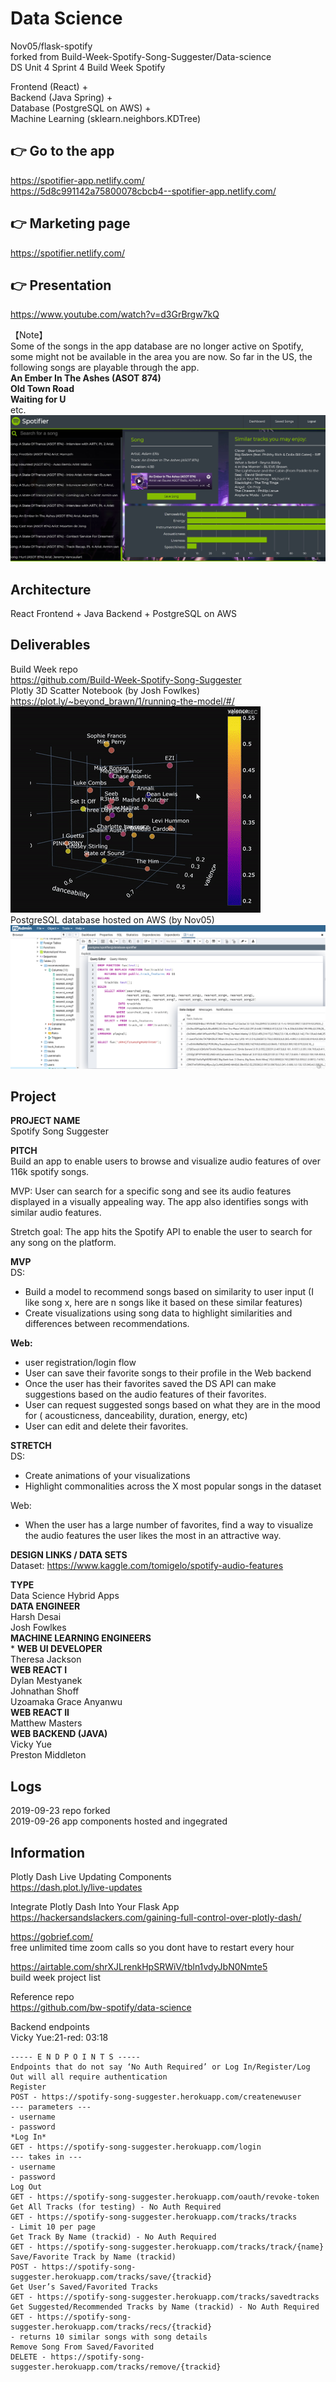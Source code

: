 # Data Science

Nov05/flask-spotify    
forked from Build-Week-Spotify-Song-Suggester/Data-science   
DS Unit 4 Sprint 4 Build Week Spotify   

Frontend (React) +     
Backend (Java Spring) +     
Database (PostgreSQL on AWS) +    
Machine Learning (sklearn.neighbors.KDTree)     

## :point_right: Go to the app   
https://spotifier-app.netlify.com/     
https://5d8c991142a75800078cbcb4--spotifier-app.netlify.com/

## :point_right: Marketing page   
https://spotifier.netlify.com/    

## :point_right: Presentation   
https://www.youtube.com/watch?v=d3GrBrgw7kQ  

【Note】     
Some of the songs in the app database are no longer active on Spotify, some might not be available in the area you are now. So far in the US, the following songs are playable through the app.     
**An Ember In The Ashes (ASOT 874)**      
**Old Town Road**    
**Waiting for U**    
etc.    
<img src='https://github.com/Nov05/pictures/blob/master/pic001/2019-09-26%2010_19_59-Microsoft%20Edge.jpg?raw=true' width=700>  

## Architecture

React Frontend + Java Backend + PostgreSQL on AWS  

## Deliverables  

Build Week repo      
https://github.com/Build-Week-Spotify-Song-Suggester    
Plotly 3D Scatter Notebook (by Josh Fowlkes)      
https://plot.ly/~beyond_brawn/1/running-the-model/#/    
<img src="https://github.com/Nov05/pictures/blob/master/gifs/ezgif.com-video-to-gif.gif">  
PostgreSQL database hosted on AWS (by Nov05)     
<img src="https://github.com/Nov05/pictures/blob/master/pic001/2019-09-26%2013_37_58-Microsoft%20Edge.png?raw=true">   

## Project   

**PROJECT NAME**  
Spotify Song Suggester

**PITCH**   
Build an app to enable users to browse and visualize audio features of over 116k spotify songs.

MVP: User can search for a specific song and see its audio features displayed in a visually appealing way. The app also identifies songs with similar audio features.

Stretch goal: The app hits the Spotify API to enable the user to search for any song on the platform.

**MVP**  
DS:     
- Build a model to recommend songs based on similarity to user input (I like song x, here are n songs like it based on these similar features)  
- Create visualizations using song data to highlight similarities and differences between recommendations.  

**Web:**  
- user registration/login flow  
- User can save their favorite songs to their profile in the Web backend
- Once the user has their favorites saved the DS API can make suggestions based on the audio features of their favorites.
- User can request suggested songs based on what they are in the mood for ( acousticness, danceability, duration, energy, etc)
- User can edit and delete their favorites.  

**STRETCH**  
DS:
- Create animations of your visualizations
- Highlight commonalities across the X most popular songs in the dataset

Web:
- When the user has a large number of favorites, find a way to visualize the audio features the user likes the most in an attractive way.

**DESIGN LINKS / DATA SETS**   
Dataset: https://www.kaggle.com/tomigelo/spotify-audio-features  

**TYPE**  
Data Science Hybrid Apps  
**DATA ENGINEER**  
Harsh Desai  
Josh Fowlkes  
**MACHINE LEARNING ENGINEERS**  
*
**WEB UI DEVELOPER**  
Theresa Jackson  
**WEB REACT I**  
Dylan Mestyanek  
Johnathan Shoff  
Uzoamaka Grace Anyanwu  
**WEB REACT II**  
Matthew Masters  
**WEB BACKEND (JAVA)**  
Vicky Yue  
Preston Middleton  

## Logs 

2019-09-23 repo forked   
2019-09-26 app components hosted and ingegrated    

## Information  

Plotly Dash Live Updating Components   
https://dash.plot.ly/live-updates

Integrate Plotly Dash Into Your Flask App    
https://hackersandslackers.com/gaining-full-control-over-plotly-dash/   

https://gobrief.com/   
free unlimited time zoom calls so you dont have to restart every hour   

https://airtable.com/shrXJLrenkHpSRWiV/tbln1vdyJbN0Nmte5  
build week project list   

Reference repo   
https://github.com/bw-spotify/data-science

Backend endpoints   
Vicky Yue:21-red: 03:18   
```
----- E N D P O I N T S -----   
Endpoints that do not say ‘No Auth Required’ or Log In/Register/Log Out will all require authentication
Register   
POST - https://spotify-song-suggester.herokuapp.com/createnewuser   
--- parameters ---   
- username   
- password   
*Log In*   
GET - https://spotify-song-suggester.herokuapp.com/login   
--- takes in ---   
- username   
- password   
Log Out   
GET - https://spotify-song-suggester.herokuapp.com/oauth/revoke-token   
Get All Tracks (for testing) - No Auth Required   
GET - https://spotify-song-suggester.herokuapp.com/tracks/tracks   
- Limit 10 per page   
Get Track By Name (trackid) - No Auth Required   
GET - https://spotify-song-suggester.herokuapp.com/tracks/track/{name}   
Save/Favorite Track by Name (trackid)   
POST - https://spotify-song-suggester.herokuapp.com/tracks/save/{trackid}   
Get User’s Saved/Favorited Tracks   
GET - https://spotify-song-suggester.herokuapp.com/tracks/savedtracks   
Get Suggested/Recommended Tracks by Name (trackid) - No Auth Required   
GET - https://spotify-song-suggester.herokuapp.com/tracks/recs/{trackid}   
- returns 10 similar songs with song details   
Remove Song From Saved/Favorited   
DELETE - https://spotify-song-suggester.herokuapp.com/tracks/remove/{trackid}   
```   
    
    
